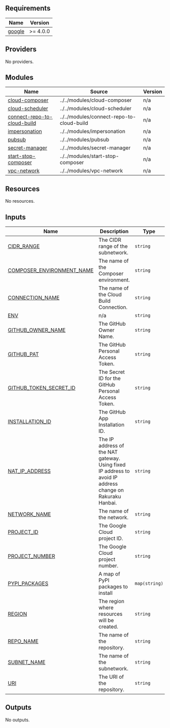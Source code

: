 <!-- BEGIN_TF_DOCS -->
## Requirements

| Name | Version |
|------|---------|
| <a name="requirement_google"></a> [google](#requirement\_google) | >= 4.0.0 |

## Providers

No providers.

## Modules

| Name | Source | Version |
|------|--------|---------|
| <a name="module_cloud-composer"></a> [cloud-composer](#module\_cloud-composer) | ../../modules/cloud-composer | n/a |
| <a name="module_cloud-scheduler"></a> [cloud-scheduler](#module\_cloud-scheduler) | ../../modules/cloud-scheduler | n/a |
| <a name="module_connect-repo-to-cloud-build"></a> [connect-repo-to-cloud-build](#module\_connect-repo-to-cloud-build) | ../../modules/connect-repo-to-cloud-build | n/a |
| <a name="module_impersonation"></a> [impersonation](#module\_impersonation) | ../../modules/impersonation | n/a |
| <a name="module_pubsub"></a> [pubsub](#module\_pubsub) | ../../modules/pubsub | n/a |
| <a name="module_secret-manager"></a> [secret-manager](#module\_secret-manager) | ../../modules/secret-manager | n/a |
| <a name="module_start-stop-composer"></a> [start-stop-composer](#module\_start-stop-composer) | ../../modules/start-stop-composer | n/a |
| <a name="module_vpc-network"></a> [vpc-network](#module\_vpc-network) | ../../modules/vpc-network | n/a |

## Resources

No resources.

## Inputs

| Name | Description | Type | Default | Required |
|------|-------------|------|---------|:--------:|
| <a name="input_CIDR_RANGE"></a> [CIDR\_RANGE](#input\_CIDR\_RANGE) | The CIDR range of the subnetwork. | `string` | `""` | no |
| <a name="input_COMPOSER_ENVIRONMENT_NAME"></a> [COMPOSER\_ENVIRONMENT\_NAME](#input\_COMPOSER\_ENVIRONMENT\_NAME) | The name of the Composer environment. | `string` | `""` | no |
| <a name="input_CONNECTION_NAME"></a> [CONNECTION\_NAME](#input\_CONNECTION\_NAME) | The name of the Cloud Build Connection. | `string` | `""` | no |
| <a name="input_ENV"></a> [ENV](#input\_ENV) | n/a | `string` | `"production"` | no |
| <a name="input_GITHUB_OWNER_NAME"></a> [GITHUB\_OWNER\_NAME](#input\_GITHUB\_OWNER\_NAME) | The GitHub Owner Name. | `string` | `""` | no |
| <a name="input_GITHUB_PAT"></a> [GITHUB\_PAT](#input\_GITHUB\_PAT) | The GitHub Personal Access Token. | `string` | `""` | no |
| <a name="input_GITHUB_TOKEN_SECRET_ID"></a> [GITHUB\_TOKEN\_SECRET\_ID](#input\_GITHUB\_TOKEN\_SECRET\_ID) | The Secret ID for the GitHub Personal Access Token. | `string` | `""` | no |
| <a name="input_INSTALLATION_ID"></a> [INSTALLATION\_ID](#input\_INSTALLATION\_ID) | The GitHub App Installation ID. | `string` | `""` | no |
| <a name="input_NAT_IP_ADDRESS"></a> [NAT\_IP\_ADDRESS](#input\_NAT\_IP\_ADDRESS) | The IP address of the NAT gateway. Using fixed IP address to avoid IP address change on Rakuraku Hanbai. | `string` | `""` | no |
| <a name="input_NETWORK_NAME"></a> [NETWORK\_NAME](#input\_NETWORK\_NAME) | The name of the network. | `string` | `""` | no |
| <a name="input_PROJECT_ID"></a> [PROJECT\_ID](#input\_PROJECT\_ID) | The Google Cloud project ID. | `string` | `""` | no |
| <a name="input_PROJECT_NUMBER"></a> [PROJECT\_NUMBER](#input\_PROJECT\_NUMBER) | The Google Cloud project number. | `string` | `""` | no |
| <a name="input_PYPI_PACKAGES"></a> [PYPI\_PACKAGES](#input\_PYPI\_PACKAGES) | A map of PyPI packages to install | `map(string)` | `{}` | no |
| <a name="input_REGION"></a> [REGION](#input\_REGION) | The region where resources will be created. | `string` | `"asia-northeast1"` | no |
| <a name="input_REPO_NAME"></a> [REPO\_NAME](#input\_REPO\_NAME) | The name of the repository. | `string` | `""` | no |
| <a name="input_SUBNET_NAME"></a> [SUBNET\_NAME](#input\_SUBNET\_NAME) | The name of the subnetwork. | `string` | `""` | no |
| <a name="input_URI"></a> [URI](#input\_URI) | The URI of the repository. | `string` | `""` | no |

## Outputs

No outputs.
<!-- END_TF_DOCS -->
